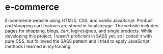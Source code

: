 # e-commerce
E-commerce website using HTML5, CSS, and vanilla JavaScript. Product and shopping cart features are stored in localstorage. The website includes pages for shopping, blogs, cart, login/signup, and single products. While developing this project, I wasn't proficient in SASS yet, so I coded it with pure CSS, but followed the SASS pattern and I tried to apply JavaScript methods I learned in my training.
